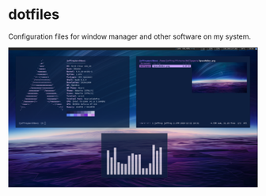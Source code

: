 # dotfiles
Configuration files for window manager and other software on my system.

![image](./screenshot.jpg)
